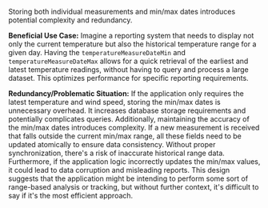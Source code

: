 Storing both individual measurements and min/max dates introduces potential complexity and redundancy. 

**Beneficial Use Case:** Imagine a reporting system that needs to display not only the current temperature but also the historical temperature range for a given day. Having the `temperatureMeasureDateMin` and `temperatureMeasureDateMax` allows for a quick retrieval of the earliest and latest temperature readings, without having to query and process a large dataset.  This optimizes performance for specific reporting requirements.

**Redundancy/Problematic Situation:** If the application only requires the latest temperature and wind speed, storing the min/max dates is unnecessary overhead. It increases database storage requirements and potentially complicates queries. Additionally, maintaining the accuracy of the min/max dates introduces complexity. If a new measurement is received that falls outside the current min/max range, all these fields need to be updated atomically to ensure data consistency. Without proper synchronization, there's a risk of inaccurate historical range data. Furthermore, if the application logic incorrectly updates the min/max values, it could lead to data corruption and misleading reports. This design suggests that the application might be intending to perform some sort of range-based analysis or tracking, but without further context, it's difficult to say if it's the most efficient approach.